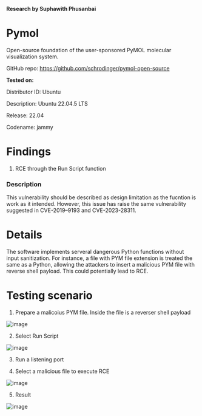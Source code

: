 **Research by Suphawith Phusanbai**

<h1>Pymol</h1>

Open-source foundation of the user-sponsored PyMOL molecular visualization system.

GitHub repo: https://github.com/schrodinger/pymol-open-source

**Tested on:**

Distributor ID: Ubuntu

Description:    Ubuntu 22.04.5 LTS

Release:        22.04

Codename:       jammy

<h1>Findings</h1>

1. RCE through the Run Script function

<h3>Description</h3>

This vulnerability should be described as design limitation as the fucntion is work as it intended. However, this issue has raise the same vulnerability suggested in CVE-2019–9193 and CVE-2023-28311. 

<h1>Details</h1>

The software implements serveral dangerous Python functions without input sanitization. For instance, a file with PYM file extension is treated the same as a Python, allowing the attackers to insert a malicious PYM file with reverse shell payload. This could potentially lead to RCE.

<h1>Testing scenario</h1>

1. Prepare a malicoius PYM file. Inside the file is a reverser shell payload

![image](https://github.com/user-attachments/assets/9674c700-e754-45aa-9450-98e558aff4d3)

2.  Select Run Script

![image](https://github.com/user-attachments/assets/fedfaade-c25d-4f1e-b68d-68cf163db4ec)

3. Run a listening port

4. Select a malicious file to execute RCE

![image](https://github.com/user-attachments/assets/4c6afb1c-7e31-46e1-9e77-7ae8f489cc22)

5. Result

![image](https://github.com/user-attachments/assets/0bf3564c-d652-4519-a8b5-aac6d935c980)


